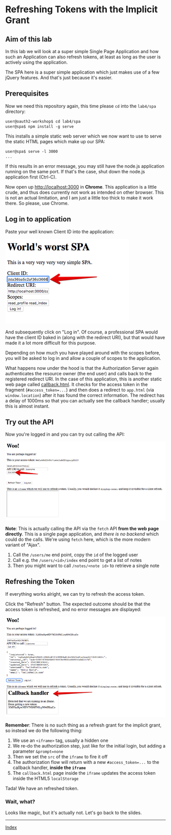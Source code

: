 # Refreshing Tokens with the Implicit Grant

## Aim of this lab

In this lab we will look at a super simple Single Page Application and how such an Application can also refresh tokens, at least as long as the user is actively using the application.

The SPA here is a super simple application which just makes use of a few jQuery features. And that's just because it's easier.

## Prerequisites

Now we need this repository again, this time please `cd` into the `lab4/spa` directory:

```
user@oauth2-workshop$ cd lab4/spa
user@spa$ npm install -g serve
```

This installs a simple static web server which we now want to use to serve the static HTML pages which make up our SPA:

```
user@spa$ serve -l 3000
...
```

If this results in an error message, you may still have the node.js application running on the same port. If that's the case, shut down the node.js application first (Ctrl-C).

Now open up [http://localhost:3000](http://localhost:3000) in **Chrome**. This application is a little crude, and thus does currently not work as intended on other browser. This is  not an actual limitation, and I am just a little too thick to make it work there. So please, use Chrome.

## Log in to application

Paste your well known Client ID into the application:

![Paste client ID](images/client-id.png)

And subsequently click on "Log in". Of course, a professional SPA would have the client ID baked in (along with the redirect URI), but that would have made it a lot more difficult for this purpose.

Depending on how much you have played around with the scopes before, you will be asked to log in and allow a couple of scopes to the application.

What happens now under the hood is that the Authorization Server again authenticates the resource owner (the end user) and calls back to the registered redirect URI. In the case of this application, this is another static web page called [callback.html](spa/callback.html). It checks for the access token in the fragment (`#access_token=...`) and then does a redirect to `app.html` (via `window.location`) after it has found the correct information. The redirect has a delay of 1000ms so that you can actually see the callback handler; usually this is almost instant.

## Try out the API

Now you're logged in and you can try out calling the API:

![Call the API](images/call-api.png)

**Note**: This is actually calling the API via the `fetch` API **from the web page directly**. This is a single page application, and *there is no backend* which could do the calls. We're using `fetch` here, which is the more modern variant of "Ajax".

1. Call the `/users/me` end point, copy the `id` of the logged user
1. Call e.g. the `/users/<id>/index` end point to get a list of notes
1. Then you might want to call `/notes/<note id>` to retrieve a single note

## Refreshing the Token

If everything works alright, we can try to refresh the access token.

Click the "Refresh" button. The expected outcome should be that the access token is refreshed, and no error messages are displayed:

![Token Refreshed](images/token-refreshed.png)

**Remember**: There is no such thing as a refresh grant for the implicit grant, so instead we do the following thing:

1. We use an `<iframe>` tag, usually a hidden one
1. We re-do the authorization step, just like for the initial login, but adding a parameter `&prompt=none`
1. Then we set the `src` of the `iframe` to fire it off
1. The authorization flow will return with a new `#access_token=...` to the callback handler, **inside the `iframe`**
1. The `callback.html` page inside the `iframe` updates the access token inside the HTML5 `localStorage`

Tada! We have an refreshed token.

### Wait, what?

Looks like magic, but it's actually not. Let's go back to the slides.

---
[Index](../README.md)

